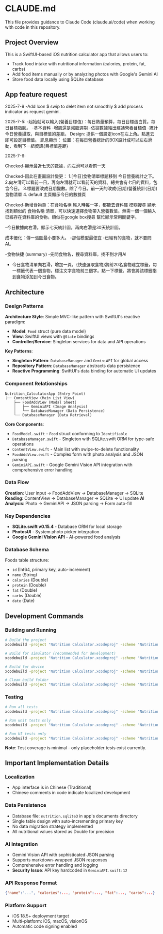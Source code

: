 # CLAUDE.md

This file provides guidance to Claude Code (claude.ai/code) when working with code in this repository.


## Project Overview

This is a SwiftUI-based iOS nutrition calculator app that allows users to:
- Track food intake with nutritional information (calories, protein, fat, carbs)
- Add food items manually or by analyzing photos with Google's Gemini AI
- Store food data locally using SQLite database

## App feature request
2025-7-9
  -Add Icon
  $ swip to delet item not smoothly
  $ add process indicator as request gemini.
  

2025-7-5:
  -起始就可以輸入{營養目標值}：每日熱量預算，每日目標蛋白質，每日目標脂肪。
  -基本資料
  -增肌還是減脂週期
  -依據數據給出建議營養目標值
  -統計今日營養攝取，與目標值的差距。
  Design:
    提供一個設定icon在左上角。點進去即可設定目標值。
    訊息顯示：
      位置：在每日營養總計的BOX設計成可以左右滑動，看到下一組資訊{目標值差距}

  2025-7-6:
  


  Checked-顯示最近七天的數據，向左滑可以看前一天
  
  Checked-因此在畫面設計變更：
    1.[今日]食物清單標題移到 今日營養統計之下。
    2.向左滑可以看前一日，再向左滑就可以看前天的資料。總共會有七日的資料，包含今日。
    3.標題要改成日期變數。除了今日。前一天的改成{日期}營養統計{日期}食物清單
    4. default 主頁顯示今日的數據頁

  Checked-新增食物頁：在食物名稱 輸入時每一字，都能去資料庫 模糊搜尋 顯示找到類似的 食物名稱 清單，可以快速選擇食物帶入營養數值。無需一個一個輸入已經存在資料庫的食物。類似在google box搜尋 幫忙顯示常用關鍵字。

-今日數據向右滑，顯示七天統計圖。再向右滑是30天統計圖。

成本優化：傳一張圖最小要多大。
  -那個模型最便宜
  -已經有的食物，就不要問AI。

  -食物快捷 (summary)
  -先問食物名，搜尋資料庫，找不到才用AI

  - 今日食物清單向右滑，增加一頁，{快速選取食物}將前20名食物建立標籤，每一標籤代表一個食物，標注文字食物前三個字。點一下標籤，將會將該標籤指到食物添加到今日食物。




## Architecture

### Design Patterns

**Architecture Style**: Simple MVC-like pattern with SwiftUI's reactive paradigm:
- **Model**: `Food` struct (pure data model)
- **View**: SwiftUI views with `@State` bindings
- **Controller/Service**: Singleton services for data and API operations

**Key Patterns**:
- **Singleton Pattern**: `DatabaseManager` and `GeminiAPI` for global access
- **Repository Pattern**: `DatabaseManager` abstracts data persistence
- **Reactive Programming**: SwiftUI's data binding for automatic UI updates

### Component Relationships

```
Nutrition_CalculatorApp (Entry Point)
├── ContentView (Main List View)
    ├── FoodAddView (Modal Sheet)
    │   ├── GeminiAPI (Image Analysis)
    │   └── DatabaseManager (Data Persistence)
    └── DatabaseManager (Data Retrieval)
```

**Core Components**:
- `FoodModel.swift` - `Food` struct conforming to `Identifiable`
- `DatabaseManager.swift` - Singleton with SQLite.swift ORM for type-safe operations
- `ContentView.swift` - Main list with swipe-to-delete functionality
- `FoodAddView.swift` - Complex form with photo analysis and JSON parsing
- `GeminiAPI.swift` - Google Gemini Vision API integration with comprehensive error handling

### Data Flow

**Creation**: User input → FoodAddView → DatabaseManager → SQLite
**Reading**: ContentView → DatabaseManager → SQLite → UI update
**AI Analysis**: Photo → GeminiAPI → JSON parsing → Form auto-fill

### Key Dependencies

- **SQLite.swift v0.15.4** - Database ORM for local storage
- **PhotosUI** - System photo picker integration
- **Google Gemini Vision API** - AI-powered food analysis

### Database Schema

Foods table structure:
- `id` (Int64, primary key, auto-increment)
- `name` (String)
- `calories` (Double)
- `protein` (Double)
- `fat` (Double)
- `carbs` (Double)
- `date` (Date)

## Development Commands

### Building and Running
```bash
# Build the project
xcodebuild -project "Nutrition Calculator.xcodeproj" -scheme "Nutrition Calculator" build

# Build for simulator (recommended for development)
xcodebuild -project "Nutrition Calculator.xcodeproj" -scheme "Nutrition Calculator" -destination 'platform=iOS Simulator,name=iPhone 15' build

# Build for device
xcodebuild -project "Nutrition Calculator.xcodeproj" -scheme "Nutrition Calculator" -destination 'platform=iOS,name=iPhone' build

# Clean build folder
xcodebuild -project "Nutrition Calculator.xcodeproj" -scheme "Nutrition Calculator" clean
```

### Testing
```bash
# Run all tests
xcodebuild -project "Nutrition Calculator.xcodeproj" -scheme "Nutrition Calculator" test

# Run unit tests only
xcodebuild -project "Nutrition Calculator.xcodeproj" -scheme "Nutrition Calculator" test -only-testing:"Nutrition CalculatorTests"

# Run UI tests only
xcodebuild -project "Nutrition Calculator.xcodeproj" -scheme "Nutrition Calculator" test -only-testing:"Nutrition CalculatorUITests"
```

**Note**: Test coverage is minimal - only placeholder tests exist currently.

## Important Implementation Details

### Localization
- App interface is in Chinese (Traditional)
- Chinese comments in code indicate localized development

### Data Persistence
- Database file: `nutrition.sqlite3` in app's documents directory
- Single table design with auto-incrementing primary key
- No data migration strategy implemented
- All nutritional values stored as Double for precision

### AI Integration
- Gemini Vision API with sophisticated JSON parsing
- Supports markdown-wrapped JSON responses
- Comprehensive error handling and logging
- **Security Issue**: API key hardcoded in `GeminiAPI.swift:12`

### API Response Format
```json
{"name":"...", "calories":..., "protein":..., "fat":..., "carbs":...}
```

### Platform Support
- iOS 18.5+ deployment target
- Multi-platform: iOS, macOS, visionOS
- Automatic code signing enabled
